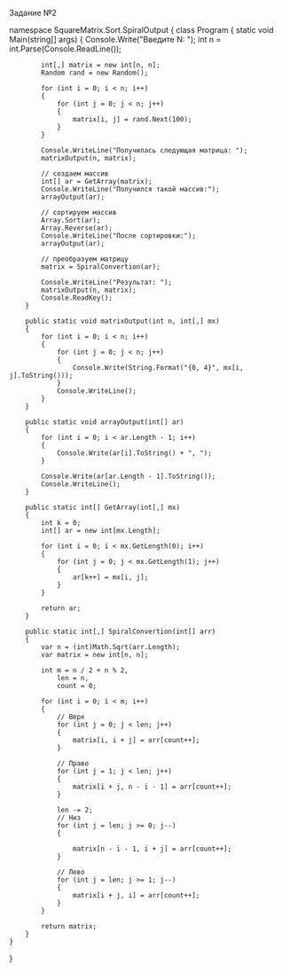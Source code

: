 Задание №2

namespace SquareMatrix.Sort.SpiralOutput
{
    class Program
    {
        static void Main(string[] args)
        {
            Console.Write("Введите N: ");
            int n = int.Parse(Console.ReadLine());

            int[,] matrix = new int[n, n];
            Random rand = new Random();

            for (int i = 0; i < n; i++)
            {
                for (int j = 0; j < n; j++)
                {
                    matrix[i, j] = rand.Next(100);
                }
            }

            Console.WriteLine("Получилась следующая матрица: ");
            matrixOutput(n, matrix);

            // создаем массив
            int[] ar = GetArray(matrix);
            Console.WriteLine("Получился такой массив:");
            arrayOutput(ar);

            // сортируем массив
            Array.Sort(ar);
            Array.Reverse(ar);
            Console.WriteLine("После сортировки:");
            arrayOutput(ar);

            // преобразуем матрицу
            matrix = SpiralConvertion(ar);

            Console.WriteLine("Результат: ");
            matrixOutput(n, matrix);
            Console.ReadKey();
        }

        public static void matrixOutput(int n, int[,] mx)
        {
            for (int i = 0; i < n; i++)
            {
                for (int j = 0; j < n; j++)
                {
                    Console.Write(String.Format("{0, 4}", mx[i, j].ToString()));
                }
                Console.WriteLine();
            }
        }

        public static void arrayOutput(int[] ar)
        {
            for (int i = 0; i < ar.Length - 1; i++)
            {
                Console.Write(ar[i].ToString() + ", ");
            }

            Console.Write(ar[ar.Length - 1].ToString());
            Console.WriteLine();
        }

        public static int[] GetArray(int[,] mx)
        {
            int k = 0;
            int[] ar = new int[mx.Length];

            for (int i = 0; i < mx.GetLength(0); i++)
            {
                for (int j = 0; j < mx.GetLength(1); j++)
                {
                    ar[k++] = mx[i, j];
                }
            }

            return ar;
        }

        public static int[,] SpiralConvertion(int[] arr)
        {
            var n = (int)Math.Sqrt(arr.Length);
            var matrix = new int[n, n];

            int m = n / 2 + n % 2,
                len = n,
                count = 0;

            for (int i = 0; i < m; i++)
            {
                // Верх
                for (int j = 0; j < len; j++)
                {
                    matrix[i, i + j] = arr[count++];
                }

                // Право
                for (int j = 1; j < len; j++)
                {
                    matrix[i + j, n - i - 1] = arr[count++];
                }

                len -= 2;
                // Низ
                for (int j = len; j >= 0; j--)
                {

                    matrix[n - i - 1, i + j] = arr[count++];
                }

                // Лево
                for (int j = len; j >= 1; j--)
                {
                    matrix[i + j, i] = arr[count++];
                }
            }

            return matrix;
        }
    }
}
